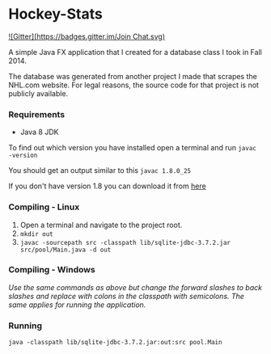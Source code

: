 Hockey-Stats
============

[![Gitter](https://badges.gitter.im/Join Chat.svg)](https://gitter.im/st-andrew/Hockey-Stats?utm_source=badge&utm_medium=badge&utm_campaign=pr-badge&utm_content=badge)

A simple Java FX application that I created for a database class I took in Fall 2014.

The database was generated from another project I made that scrapes the NHL.com website.
For legal reasons, the source code for that project is not publicly available.

### Requirements

- Java 8 JDK

To find out which version you have installed open a terminal and run `javac -version`

You should get an output similar to this `javac 1.8.0_25`

If you don't have version 1.8 you can download it from [here](http://www.oracle.com/technetwork/java/javase/downloads/index.html)

### Compiling - Linux

1. Open a terminal and navigate to the project root. 
2. `mkdir out`
2. `javac -sourcepath src -classpath lib/sqlite-jdbc-3.7.2.jar src/pool/Main.java -d out`

### Compiling - Windows

_Use the same commands as above but change the forward slashes to back slashes and 
replace with colons in the classpath with semicolons.  The same applies for running the application._

### Running

`java -classpath lib/sqlite-jdbc-3.7.2.jar:out:src pool.Main`

